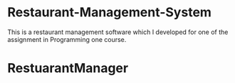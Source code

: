 # Restaurant-Management-System
This is a restaurant management software which I developed for one of the assignment in Programming one course.
# RestuarantManager
